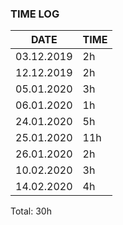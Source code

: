 ### TIME LOG
| DATE | TIME |
|------|------|
| 03.12.2019 | 2h | - Setup backend base files
| 12.12.2019 | 2h | - Setup frontend base files
| 05.01.2020 | 3h | - CRUD Controller
| 06.01.2020 | 1h | - CRUD Controller
| 24.01.2020 | 5h | - Frontend UI
| 25.01.2020 | 11h | - Frontend UI, Controller and Models, Research for streaming videos
| 26.01.2020 | 2h | - Login (Backend)
| 10.02.2020 | 3h | - Login (Frontend + Backend)
| 14.02.2020 | 4h | - Login & Frontend UI, VideoJS
Total: 30h
